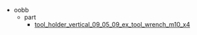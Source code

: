 * oobb
  * part
    * [tool_holder_vertical_09_05_09_ex_tool_wrench_m10_x4](oobb/part/tool_holder_vertical_09_05_09_ex_tool_wrench_m10_x4)
